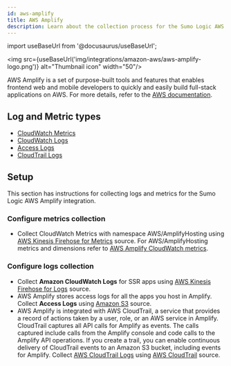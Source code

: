 ```yaml
---
id: aws-amplify
title: AWS Amplify
description: Learn about the collection process for the Sumo Logic AWS Amplify service.
---
```

import useBaseUrl from '@docusaurus/useBaseUrl';

<img src={useBaseUrl('img/integrations/amazon-aws/aws-amplify-logo.png')} alt="Thumbnail icon" width="50"/>

AWS Amplify is a set of purpose-built tools and features that enables frontend web and mobile developers to quickly and easily build full-stack applications on AWS. For more details, refer to the [AWS documentation](https://docs.aws.amazon.com/amplify/latest/userguide/welcome.html).

## Log and Metric types

* [CloudWatch Metrics](https://docs.aws.amazon.com/amplify/latest/userguide/access-logs.html#monitoring-with-cloudwatch)
* [CloudWatch Logs](https://docs.aws.amazon.com/amplify/latest/userguide/access-logs.html#monitoring-with-cloudwatch)
* [Access Logs](https://docs.aws.amazon.com/amplify/latest/userguide/access-logs.html#using-access-logs)
* [CloudTrail Logs](https://docs.aws.amazon.com/amplify/latest/userguide/logging-using-cloudtrail.html)

## Setup

This section has instructions for collecting logs and metrics for the Sumo Logic AWS Amplify integration.

### Configure metrics collection

* Collect CloudWatch Metrics with namespace AWS/AmplifyHosting using [AWS Kinesis Firehose for Metrics](/docs/send-data/hosted-collectors/amazon-aws/aws-kinesis-firehose-metrics-source/) source. For AWS/AmplifyHosting metrics and dimensions refer to [AWS Amplify CloudWatch metrics](https://docs.aws.amazon.com/amplify/latest/userguide/access-logs.html#monitoring-with-cloudwatch).

### Configure logs collection

* Collect **Amazon CloudWatch Logs** for SSR apps using [AWS Kinesis Firehose for Logs](/docs/send-data/hosted-collectors/amazon-aws/aws-kinesis-firehose-logs-source/) source.
* AWS Amplify stores access logs for all the apps you host in Amplify. Collect **Access Logs** using [Amazon S3](/docs/send-data/hosted-collectors/amazon-aws/aws-s3-source/) source.
* AWS Amplify is integrated with AWS CloudTrail, a service that provides a record of actions taken by a user, role, or an AWS service in Amplify. CloudTrail captures all API calls for Amplify as events. The calls captured include calls from the Amplify console and code calls to the Amplify API operations. If you create a trail, you can enable continuous delivery of CloudTrail events to an Amazon S3 bucket, including events for Amplify. Collect [AWS CloudTrail Logs](https://docs.aws.amazon.com/amplify/latest/userguide/logging-using-cloudtrail.html) using [AWS CloudTrail](/docs/send-data/hosted-collectors/amazon-aws/aws-cloudtrail-source/) source.